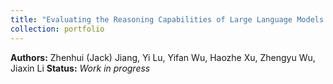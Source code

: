 ```yaml
---
title: "Evaluating the Reasoning Capabilities of Large Language Models in Chinese-language Contexts"
collection: portfolio
---
```

**Authors:** Zhenhui (Jack) Jiang, Yi Lu, Yifan Wu, Haozhe Xu, Zhengyu Wu, Jiaxin Li
**Status:** *Work in progress*

